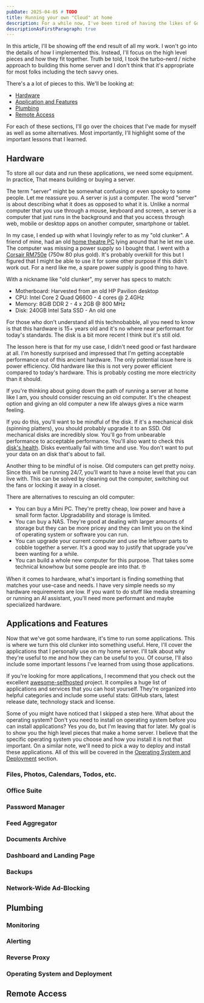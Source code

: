 ```yaml
---
pubDate: 2025-04-05 # TODO
title: Running your own "Cloud" at home
description: For a while now, I've been tired of having the likes of Google, Microsoft and Facebook in my life. First, they lure you in with free storage and useful apps like office suites, calendars, photos, todos and so on. Then they lock your in their ecosystem, steal your data, serve you ads and exploit you as much as possible.  I built my own server at home to own my data, run these apps myself and take back control of my digital life.
descriptionAsFirstParagraph: true
---
```


In this article, I'll be showing off the end result of all my work. I won't go into the details of how I implemented this. Instead, I'll focus on the high level pieces and how they fit together. Truth be told, I took the turbo-nerd / niche approach to building this home server and I don't think that it's appropriate for most folks including the tech savvy ones.

There's a a lot of pieces to this. We'll be looking at:

- [Hardware](#hardware)
- [Application and Features](#applications-and-features)
- [Plumbing](#plumbing)
- [Remote Access](#remote-access)

For each of these sections, I'll go over the choices that I've made for myself as well as some alternatives. Most importantly, I'll highlight some of the important lessons that I learned.

## Hardware

To store all our data and run these applications, we need some equipment. In practice, That means building or buying a server.

The term "server" might be somewhat confusing or even spooky to some people. Let me reassure you. A server is just a computer. The word "server" is about describing what it does as opposed to what it is. Unlike a normal computer that you use through a mouse, keyboard and screen, a server is a computer that just runs in the background and that you access through web, mobile or desktop apps on another computer, smartphone or tablet.

In my case, I ended up with what I lovingly refer to as my "old clunker". A friend of mine, had an old [home theatre PC](https://en.wikipedia.org/wiki/Home_theater_PC) lying around that he let me use. The computer was missing a power supply so I bought that. I went with a [Corsair RM750e](https://www.corsair.com/us/en/p/psu/cp-9020262-na/rme-series-rm750e-fully-modular-low-noise-atx-power-supply-cp-9020262-na) (750w 80 plus gold). It's probably overkill for this but I figured that I might be able to use it for some other purpose if this didn't work out. For a nerd like me, a spare power supply is good thing to have.

With a nickname like "old clunker", my server has specs to match:

- Motherboard: Harvested from an old HP Pavilion desktop
- CPU: Intel Core 2 Quad Q6600 - 4 cores @ 2.4GHz
- Memory: 8GiB DDR 2 - 4 x 2GB @ 800 MHz
- Disk: 240GB Intel Sata SSD - An old one

For those who don't understand all this technobabble, all you need to know is that this hardware is 15+ years old and it's no where near performant for today's standards. The disk is a bit more recent I think but it's still old.

The lesson here is that for my use case, I didn't need good or fast hardware at all. I'm honestly surprised and impressed that I'm getting acceptable performance out of this ancient hardware. The only potential issue here is power efficiency. Old hardware like this is not very power efficient compared to today's hardware. This is probably costing me more electricity than it should.

If you're thinking about going down the path of running a server at home like I am, you should consider rescuing an old computer. It's the cheapest option and giving an old computer a new life always gives a nice warm feeling.

If you do this, you'll want to be mindful of the disk. If it's a mechanical disk (spinning platters), you should probably upgrade it to an SSD. Old mechanical disks are incredibly slow. You'll go from unbearable performance to acceptable performance. You'll also want to check this [disk's health](https://en.wikipedia.org/wiki/Self-Monitoring,_Analysis_and_Reporting_Technology). Disks eventually fail with time and use. You don't want to put your data on an disk that's about to fail.

Another thing to be mindful of is noise. Old computers can get pretty noisy. Since this will be running 24/7, you'll want to have a noise level that you can live with. This can be solved by cleaning out the computer, switching out the fans or locking it away in a closet.

There are alternatives to rescuing an old computer:

- You can buy a Mini PC. They're pretty cheap, low power and have a small form factor. Upgradability and storage is limited.
- You can buy a NAS. They're good at dealing with larger amounts of storage but they can be more pricey and they can limit you on the kind of operating system or software you can run.
- You can upgrade your current computer and use the leftover parts to cobble together a server. It's a good way to justify that upgrade you've been wanting for a while.
- You can build a whole new computer for this purpose. That takes some technical knowhow but some people are into that. 🤓

When it comes to hardware, what's important is finding something that matches your use-case and needs. I have very simple needs so my hardware requirements are low. If you want to do stuff like media streaming or running an AI assistant, you'll need more performant and maybe specialized hardware.

## Applications and Features

Now that we've got some hardware, it's time to run some applications. This is where we turn this old clunker into something useful. Here, I'll cover the applications that I personally use on my home server. I'll talk about why they're useful to me and how they can be useful to you. Of course, I'll also include some important lessons I've learned from using those applications.

If you're looking for more applications, I recommend that you check out the excellent [awesome-selfhosted](https://awesome-selfhosted.net/) project. It compiles a huge list of applications and services that you can host yourself. They're organized into helpful categories and include some useful stats: GitHub stars, latest release date, technology stack and license.

Some of you might have noticed that I skipped a step here. What about the operating system? Don't you need to install on operating system before you can install applications? Yes you do, but I'm leaving that for later. My goal is to show you the high level pieces that make a home server. I believe that the specific operating system you choose and how you install it is not that important. On a similar note, we'll need to pick a way to deploy and install these applications. All of this will be covered in the [Operating System and Deployment](#operating-system-and-deployment) section.

### Files, Photos, Calendars, Todos, etc.

### Office Suite

### Password Manager

### Feed Aggregator

### Documents Archive

### Dashboard and Landing Page

### Backups

### Network-Wide Ad-Blocking

## Plumbing

### Monitoring

### Alerting

### Reverse Proxy

### Operating System and Deployment

## Remote Access
